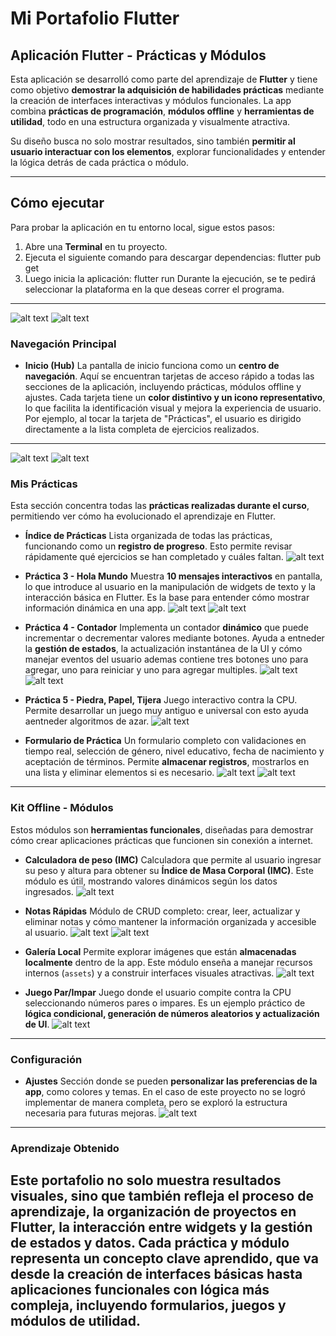 # Mi Portafolio Flutter

##  Aplicación Flutter - Prácticas y Módulos

Esta aplicación se desarrolló como parte del aprendizaje de **Flutter** y tiene como objetivo **demostrar la adquisición de habilidades prácticas** mediante la creación de interfaces interactivas y módulos funcionales. La app combina **prácticas de programación**, **módulos offline** y **herramientas de utilidad**, todo en una estructura organizada y visualmente atractiva.

Su diseño busca no solo mostrar resultados, sino también **permitir al usuario interactuar con los elementos**, explorar funcionalidades y entender la lógica detrás de cada práctica o módulo.

---

##  Cómo ejecutar

Para probar la aplicación en tu entorno local, sigue estos pasos:

1. Abre una **Terminal** en tu proyecto.
2. Ejecuta el siguiente comando para descargar dependencias:
   flutter pub get
3. Luego inicia la aplicación:
   flutter run
   Durante la ejecución, se te pedirá seleccionar la plataforma en la que deseas correr el programa.
---
![alt text](image.png)
![alt text](image-1.png)
### Navegación Principal

* **Inicio (Hub)**
  La pantalla de inicio funciona como un **centro de navegación**. Aquí se encuentran tarjetas de acceso rápido a todas las secciones de la aplicación, incluyendo prácticas, módulos offline y ajustes. Cada tarjeta tiene un **color distintivo y un icono representativo**, lo que facilita la identificación visual y mejora la experiencia de usuario.
  Por ejemplo, al tocar la tarjeta de "Prácticas", el usuario es dirigido directamente a la lista completa de ejercicios realizados.
---
![alt text](image-2.png)
![alt text](image-3.png)
### Mis Prácticas

Esta sección concentra todas las **prácticas realizadas durante el curso**, permitiendo ver cómo ha evolucionado el aprendizaje en Flutter.

* **Índice de Prácticas**
  Lista organizada de todas las prácticas, funcionando como un **registro de progreso**. Esto permite revisar rápidamente qué ejercicios se han completado y cuáles faltan.
  ![alt text](image-4.png)

* **Práctica 3 - Hola Mundo**
  Muestra **10 mensajes interactivos** en pantalla, lo que introduce al usuario en la manipulación de widgets de texto y la interacción básica en Flutter. Es la base para entender cómo mostrar información dinámica en una app.
  ![alt text](image-5.png)
  ![alt text](image-6.png)


* **Práctica 4 - Contador**
  Implementa un contador **dinámico** que puede incrementar o decrementar valores mediante botones. Ayuda a entneder la **gestión de estados**, la actualización instantánea de la UI y cómo manejar eventos del usuario ademas contiene tres botones uno para agregar, uno para reiniciar y uno para agregar multiples.
  ![alt text](image-7.png)
  ![alt text](image-8.png)

* **Práctica 5 - Piedra, Papel, Tijera**
  Juego interactivo contra la CPU. Permite desarrollar un juego muy antiguo e universal con esto ayuda aentneder algoritmos de azar.
  ![alt text](image-9.png)

* **Formulario de Práctica**
  Un formulario completo con validaciones en tiempo real, selección de género, nivel educativo, fecha de nacimiento y aceptación de términos. Permite **almacenar registros**, mostrarlos en una lista y eliminar elementos si es necesario.
  ![alt text](image-10.png)
  ![alt text](image-11.png)

---

### Kit Offline - Módulos

Estos módulos son **herramientas funcionales**, diseñadas para demostrar cómo crear aplicaciones prácticas que funcionen sin conexión a internet.

* **Calculadora de peso (IMC)**
  Calculadora que permite al usuario ingresar su peso y altura para obtener su **Índice de Masa Corporal (IMC)**. Este módulo es útil, mostrando valores dinámicos según los datos ingresados.
  ![alt text](image-12.png)

* **Notas Rápidas**
  Módulo de CRUD completo: crear, leer, actualizar y eliminar notas y cómo mantener la información organizada y accesible al usuario.
  ![alt text](image-13.png)
  ![alt text](image-14.png)

* **Galería Local**
  Permite explorar imágenes que están **almacenadas localmente** dentro de la app. Este módulo enseña a manejar recursos internos (`assets`) y a construir interfaces visuales atractivas.
![alt text](image-15.png)
* **Juego Par/Impar**
  Juego donde el usuario compite contra la CPU seleccionando números pares o impares. Es un ejemplo práctico de **lógica condicional, generación de números aleatorios y actualización de UI**.
  ![alt text](image-16.png)

---

###  Configuración

* **Ajustes**
  Sección donde se pueden **personalizar las preferencias de la app**, como colores y temas. En el caso de este proyecto no se logró implementar de manera completa, pero se exploró la estructura necesaria para futuras mejoras.
  ![alt text](image-17.png)

---

###  Aprendizaje Obtenido

Este portafolio **no solo muestra resultados visuales**, sino que también refleja el **proceso de aprendizaje**, la organización de proyectos en Flutter, la interacción entre widgets y la gestión de estados y datos. Cada práctica y módulo representa un **concepto clave aprendido**, que va desde la creación de interfaces básicas hasta aplicaciones funcionales con lógica más compleja, incluyendo **formularios, juegos y módulos de utilidad**.
---